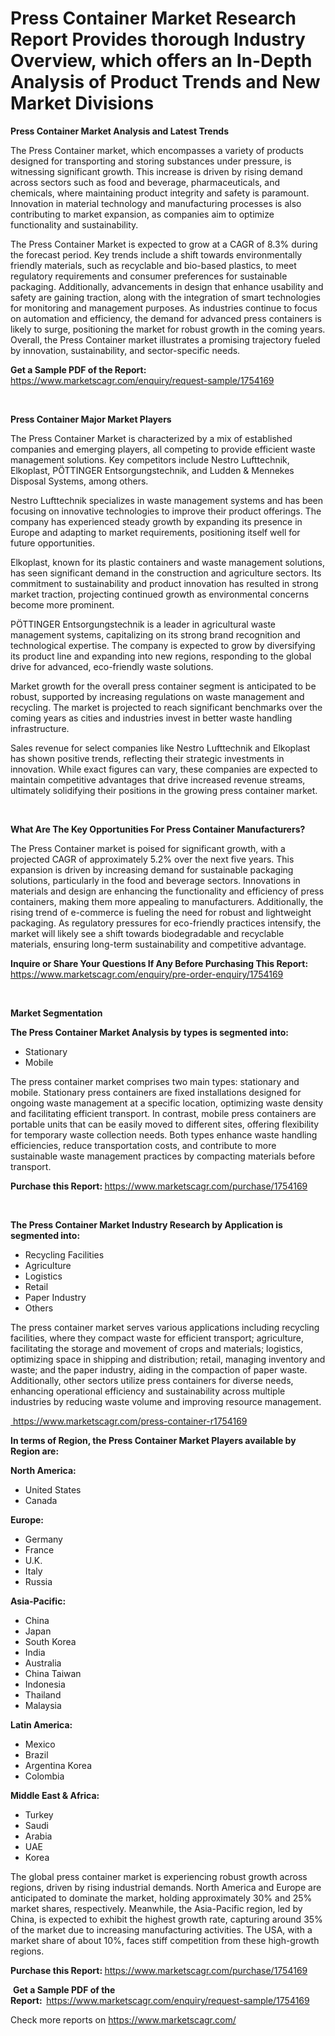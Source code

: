 <p><h1>Press Container Market Research Report Provides thorough Industry Overview, which offers an In-Depth Analysis of Product Trends and New Market Divisions</h1></p><p><strong>Press Container Market Analysis and Latest Trends</strong></p>
<p><p>The Press Container market, which encompasses a variety of products designed for transporting and storing substances under pressure, is witnessing significant growth. This increase is driven by rising demand across sectors such as food and beverage, pharmaceuticals, and chemicals, where maintaining product integrity and safety is paramount. Innovation in material technology and manufacturing processes is also contributing to market expansion, as companies aim to optimize functionality and sustainability.</p><p>The Press Container Market is expected to grow at a CAGR of 8.3% during the forecast period. Key trends include a shift towards environmentally friendly materials, such as recyclable and bio-based plastics, to meet regulatory requirements and consumer preferences for sustainable packaging. Additionally, advancements in design that enhance usability and safety are gaining traction, along with the integration of smart technologies for monitoring and management purposes. As industries continue to focus on automation and efficiency, the demand for advanced press containers is likely to surge, positioning the market for robust growth in the coming years. Overall, the Press Container market illustrates a promising trajectory fueled by innovation, sustainability, and sector-specific needs.</p></p>
<p><strong>Get a Sample PDF of the Report:&nbsp;</strong> <a href="https://www.marketscagr.com/enquiry/request-sample/1754169?utm_campaign=1868&utm_medium=2&utm_source=Github&utm_content=ia&utm_term=10042025&utm_id=press-container">https://www.marketscagr.com/enquiry/request-sample/1754169</a></p>
<p>&nbsp;</p>
<p><strong>Press Container Major Market Players</strong></p>
<p><p>The Press Container Market is characterized by a mix of established companies and emerging players, all competing to provide efficient waste management solutions. Key competitors include Nestro Lufttechnik, Elkoplast, PÖTTINGER Entsorgungstechnik, and Ludden & Mennekes Disposal Systems, among others.</p><p>Nestro Lufttechnik specializes in waste management systems and has been focusing on innovative technologies to improve their product offerings. The company has experienced steady growth by expanding its presence in Europe and adapting to market requirements, positioning itself well for future opportunities.</p><p>Elkoplast, known for its plastic containers and waste management solutions, has seen significant demand in the construction and agriculture sectors. Its commitment to sustainability and product innovation has resulted in strong market traction, projecting continued growth as environmental concerns become more prominent.</p><p>PÖTTINGER Entsorgungstechnik is a leader in agricultural waste management systems, capitalizing on its strong brand recognition and technological expertise. The company is expected to grow by diversifying its product line and expanding into new regions, responding to the global drive for advanced, eco-friendly waste solutions.</p><p>Market growth for the overall press container segment is anticipated to be robust, supported by increasing regulations on waste management and recycling. The market is projected to reach significant benchmarks over the coming years as cities and industries invest in better waste handling infrastructure.</p><p>Sales revenue for select companies like Nestro Lufttechnik and Elkoplast has shown positive trends, reflecting their strategic investments in innovation. While exact figures can vary, these companies are expected to maintain competitive advantages that drive increased revenue streams, ultimately solidifying their positions in the growing press container market.</p></p>
<p>&nbsp;</p>
<p><strong>What Are The Key Opportunities For Press Container Manufacturers?</strong></p>
<p><p>The Press Container market is poised for significant growth, with a projected CAGR of approximately 5.2% over the next five years. This expansion is driven by increasing demand for sustainable packaging solutions, particularly in the food and beverage sectors. Innovations in materials and design are enhancing the functionality and efficiency of press containers, making them more appealing to manufacturers. Additionally, the rising trend of e-commerce is fueling the need for robust and lightweight packaging. As regulatory pressures for eco-friendly practices intensify, the market will likely see a shift towards biodegradable and recyclable materials, ensuring long-term sustainability and competitive advantage.</p></p>
<p><strong>Inquire or Share Your Questions If Any Before Purchasing This Report:</strong> <a href="https://www.marketscagr.com/enquiry/pre-order-enquiry/1754169?utm_campaign=1868&utm_medium=2&utm_source=Github&utm_content=ia&utm_term=10042025&utm_id=press-container">https://www.marketscagr.com/enquiry/pre-order-enquiry/1754169</a></p>
<p>&nbsp;</p>
<p><strong>Market Segmentation</strong></p>
<p><strong>The Press Container Market Analysis by types is segmented into:</strong></p>
<p><ul><li>Stationary</li><li>Mobile</li></ul></p>
<p><p>The press container market comprises two main types: stationary and mobile. Stationary press containers are fixed installations designed for ongoing waste management at a specific location, optimizing waste density and facilitating efficient transport. In contrast, mobile press containers are portable units that can be easily moved to different sites, offering flexibility for temporary waste collection needs. Both types enhance waste handling efficiencies, reduce transportation costs, and contribute to more sustainable waste management practices by compacting materials before transport.</p></p>
<p><strong>Purchase this Report:&nbsp;</strong><a href="https://www.marketscagr.com/purchase/1754169?utm_campaign=1868&utm_medium=2&utm_source=Github&utm_content=ia&utm_term=10042025&utm_id=press-container">https://www.marketscagr.com/purchase/1754169</a></p>
<p>&nbsp;</p>
<p><strong>The Press Container Market Industry Research by Application is segmented into:</strong></p>
<p><ul><li>Recycling Facilities</li><li>Agriculture</li><li>Logistics</li><li>Retail</li><li>Paper Industry</li><li>Others</li></ul></p>
<p><p>The press container market serves various applications including recycling facilities, where they compact waste for efficient transport; agriculture, facilitating the storage and movement of crops and materials; logistics, optimizing space in shipping and distribution; retail, managing inventory and waste; and the paper industry, aiding in the compaction of paper waste. Additionally, other sectors utilize press containers for diverse needs, enhancing operational efficiency and sustainability across multiple industries by reducing waste volume and improving resource management.</p></p>
<p><a href="https://www.marketscagr.com/press-container-r1754169?utm_campaign=1868&utm_medium=2&utm_source=Github&utm_content=ia&utm_term=10042025&utm_id=press-container">&nbsp;https://www.marketscagr.com/press-container-r1754169</a></p>
<p><strong>In terms of Region, the Press Container Market Players available by Region are:</strong></p>
<p>
    <p> <strong> North America: </strong>
        <ul>
            <li>United States</li>
            <li>Canada</li>
        </ul>
        </p> 
    <p> <strong> Europe: </strong>
        <ul>
            <li>Germany</li>
            <li>France</li>
            <li>U.K.</li>
            <li>Italy</li>
            <li>Russia</li>
        </ul>
        </p> 
    <p> <strong> Asia-Pacific: </strong>
        <ul>
            <li>China</li>
            <li>Japan</li>
            <li>South Korea</li>
            <li>India</li>
            <li>Australia</li>
            <li>China Taiwan</li>
            <li>Indonesia</li>
            <li>Thailand</li>
            <li>Malaysia</li>
        </ul>
        </p> 
    <p> <strong> Latin America: </strong>
        <ul>
            <li>Mexico</li>
            <li>Brazil</li>
            <li>Argentina Korea</li>
            <li>Colombia</li>
        </ul>
        </p> 
    <p> <strong> Middle East & Africa: </strong>
        <ul>
            <li>Turkey</li>
            <li>Saudi</li>
            <li>Arabia</li>
            <li>UAE</li>
            <li>Korea</li>
        </ul>
    </p>
    </p>
<p><p>The global press container market is experiencing robust growth across regions, driven by rising industrial demands. North America and Europe are anticipated to dominate the market, holding approximately 30% and 25% market shares, respectively. Meanwhile, the Asia-Pacific region, led by China, is expected to exhibit the highest growth rate, capturing around 35% of the market due to increasing manufacturing activities. The USA, with a market share of about 10%, faces stiff competition from these high-growth regions.</p></p>
<p><strong>Purchase this Report: </strong><a href="https://www.marketscagr.com/purchase/1754169?utm_campaign=1868&utm_medium=2&utm_source=Github&utm_content=ia&utm_term=10042025&utm_id=press-container">https://www.marketscagr.com/purchase/1754169</a></p>
<p>&nbsp;<strong>Get a Sample PDF of the Report:&nbsp;&nbsp;</strong><a href="https://www.marketscagr.com/enquiry/request-sample/1754169?utm_campaign=1868&utm_medium=2&utm_source=Github&utm_content=ia&utm_term=10042025&utm_id=press-container">https://www.marketscagr.com/enquiry/request-sample/1754169</a></p>
<p><strong></strong></p>
<p>Check more reports on <a href="https://www.marketscagr.com/?utm_campaign=1868&utm_medium=2&utm_source=Github&utm_content=ia&utm_term=10042025&utm_id=press-container">https://www.marketscagr.com/</a></p>